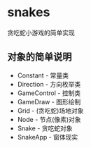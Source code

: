 # snakes
贪吃蛇小游戏的简单实现

## 对象的简单说明
* Constant - 常量类
* Direction - 方向枚举类
* GameControl - 控制类
* GameDraw - 图形绘制
* Grid - (贪吃蛇)场地对象
* Node - 节点(像素)对象
* Snake - 贪吃蛇对象
* SnakeApp - 窗体现实
